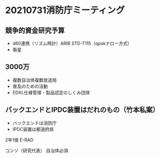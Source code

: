 # 20210731消防庁ミーティング

## 競争的資金研究予算
* d60連携（リズム時計）ARIB STD-T115（qpskナロー方式）
* 衛星


## 3000万
* 複数自治体複数放送局
* 普及のための活動
* EDXL仕様管理・製品認定のしくみ団体


## バックエンドとIPDC装置はだれのもの（竹本私案）
* バックエンドは消防庁
* IPDC装置は都道府県


2年1億
E-RAD

コンソ（研究代表）
自治体必須



